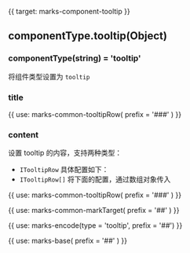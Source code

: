 {{ target: marks-component-tooltip }}

## componentType.tooltip(Object)

### componentType(string) = 'tooltip'

将组件类型设置为 `tooltip`

### title

{{ use: marks-common-tooltipRow( prefix = '###' ) }}

### content

设置 tooltip 的内容，支持两种类型：

- `ITooltipRow` 具体配置如下：
- `ITooltipRow[]` 将下面的配置，通过数组对象传入

{{ use: marks-common-tooltipRow( prefix = '###' ) }}

{{ use: marks-common-markTarget( prefix = '##' ) }}

{{ use: marks-encode(type = 'tooltip', prefix = '##') }}

{{ use: marks-base( prefix = '##' ) }}

